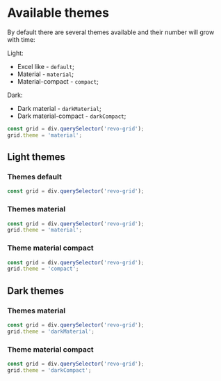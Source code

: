 # Available themes

By default there are several themes available and their number will grow with time:


Light:
- Excel like - `default`;
- Material - `material`;
- Material-compact - `compact`;

Dark:
- Dark material  - `darkMaterial`;
- Dark material-compact  - `darkCompact`;

```js
const grid = div.querySelector('revo-grid');
grid.theme = 'material';
```


## Light themes 


### Themes default

```js
const grid = div.querySelector('revo-grid');
```


### Themes material

```js
const grid = div.querySelector('revo-grid');
grid.theme = 'material';
```

### Theme material compact

```js
const grid = div.querySelector('revo-grid');
grid.theme = 'compact';
```

## Dark themes


### Themes material

```js
const grid = div.querySelector('revo-grid');
grid.theme = 'darkMaterial';
```

### Theme material compact

```js
const grid = div.querySelector('revo-grid');
grid.theme = 'darkCompact';
```
